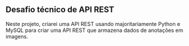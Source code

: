 ## Desafio técnico de API REST
Neste projeto, criarei uma API REST usando majoritariamente Python e MySQL para criar uma API REST que armazena dados de anotações em imagens.
